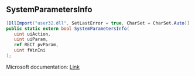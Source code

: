 ## SystemParametersInfo

```csharp
[DllImport("user32.dll", SetLastError = true, CharSet = CharSet.Auto)]
public static extern bool SystemParametersInfo(
   uint uiAction,
   uint uiParam,
   ref RECT pvParam,
   uint fWinIni
);
```

Microsoft documentation: [Link](https://docs.microsoft.com/en-us/windows/win32/api/winuser/nf-winuser-systemparametersinfoa)
